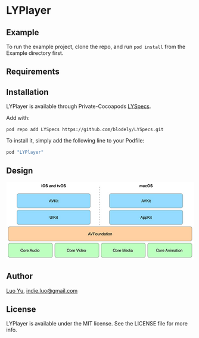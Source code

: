 # LYPlayer

## Example

To run the example project, clone the repo, and run `pod install` from the Example directory first.

## Requirements

## Installation

LYPlayer is available through Private-Cocoapods [LYSpecs](https://github.com/blodely/LYSpecs). 

Add with:

```
pod repo add LYSpecs https://github.com/blodely/LYSpecs.git
```

To install
it, simply add the following line to your Podfile:

```ruby
pod "LYPlayer"
```

## Design

![arc](Docs/img/media-playback-figure.jpg)

## Author

[Luo Yu](http://luoyu.space), indie.luo@gmail.com

## License

LYPlayer is available under the MIT license. See the LICENSE file for more info.

